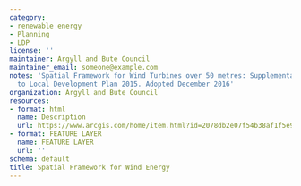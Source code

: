 ```yaml
---
category:
- renewable energy
- Planning
- LDP
license: ''
maintainer: Argyll and Bute Council
maintainer_email: someone@example.com
notes: 'Spatial Framework for Wind Turbines over 50 metres: Supplementary Guidance
  to Local Development Plan 2015. Adopted December 2016'
organization: Argyll and Bute Council
resources:
- format: html
  name: Description
  url: https://www.arcgis.com/home/item.html?id=2078db2e07f54b38af1f5e96bbd95dc4
- format: FEATURE LAYER
  name: FEATURE LAYER
  url: ''
schema: default
title: Spatial Framework for Wind Energy
---
```

